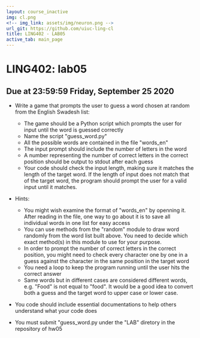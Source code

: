 ```yaml
---
layout: course_inactive
img: cl.png
<!-- img_link: assets/img/neuron.png -->
url_git: https://github.com/uiuc-ling-cl
title: LING402 - LAB05
active_tab: main_page 
---
```


# LING402: lab05
## Due at 23:59:59 Friday, September 25 2020

* Write a game that prompts the user to guess a word chosen at random from the English Swadesh list:
	* The game should be a Python script which prompts the user for input until the word is guessed correctly
	* Name the script "guess_word.py"
	* All the possible words are contained in the file "words_en"
	* The input prompt should include the number of letters in the word
	* A number representing the number of correct letters in the correct position should be output to stdout after each guess
	* Your code should check the input length, making sure it matches the length of the target word. If the length of input does not match that of the target word, the program should prompt the user for a valid input until it matches.

* Hints:
	* You might wish examine the format of "words_en" by openning it. After reading in the file, one way to go about it is to save all individual words in one list for easy access
	* You can use methods from the "random" module to draw word randomly from the word list built above. You need to decide which exact method(s) in this module to use for your purpose.
	* In order to prompt the number of correct letters in the correct position, you might need to check every character one by one in a guess against the character in the same position in the target word
	* You need a loop to keep the program running until the user hits the correct answer 
	* Same words but in different cases are considered different words, e.g. "Food" is not equal to "food". It would be a good idea to convert both a guess and the target word to upper case or lower case.

* You code should include essential documentations to help others understand what your code does

* You must submit "guess_word.py under the "LAB" diretory in the repository of hw05